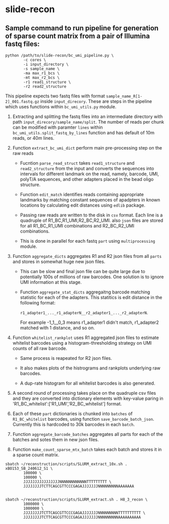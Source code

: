 # slide-recon


## Sample command to run pipeline for generation of sparse count matrix from a pair of Illumina fastq files:

```
python /path/to/slide-recon/bc_umi_pipeline.py \
        -c cores \
        -i input_directory \
        -s sample_name \
        -ma max_r1_bcs \
        -mt max_r2_bcs \
        -r1 read1_structure \
        -r2 read2_structure
```


This pipeline expects two fastq files with format `sample_name_R[1-2]_001.fastq.gz` inside `input_direcory`. These are steps in the pipeline which uses functions within `bc_umi_utils.py` module.

1. Extracting and splitting the fastq files into an intermediate directory with path `input_direcory/sample_name/split`. The number of reads per chunk can be modified with paramter `lines` within `bc_umi_utils.split_fastq_by_lines` function and has default of 10m reads, or 40m lines.


2. Function `extract_bc_umi_dict` perform main pre-processing step on the raw reads
   - Fucntion `parse_read_struct` takes `read1_structure` and `read2_structure` from the input and converts the sequences into intervals for different landmark on the read, namely, barcode, UMI, polyT/A sequences, and other adapters placed in the bead oligo structure.
     
   - Function `edit_match` identifies reads containing appropriate landmarks by matching constant sequences of apadpters in known locations by calculating edit distances using `edlib` package.
     
   - Passing raw reads are written to the disk in `csv` format. Each line is a quadruple of R1_BC,R1_UMI,R2_BC,R2_UMI. also `json` files are stored for all R1_BC_R1_UMI combinations and R2_BC_R2_UMI combinations.
     
   - This is done in parallel for each fastq `part` using `multiprocessing` module.
  

3. Function `aggregate_dicts` aggregates R1 and R2 json files from all `parts` and stores in somewhat huge new json files.
   - This can be slow and final json file can be quite large due to potentially 100s of millions of raw barcodes. One solution is to ignore UMI information at this stage.
     
   - Function `aggregate_stat_dicts` aggregaitng barcode matching statistic for each of the adapters. This statitics is edit distance in the following format:
     
     `r1_adapter1_..._r1_adapterN__r2_adapter1_..._r2_adapterN`.

     For example -1_1__0_3 means r1_adapter1 didn't match, r1_adapter2 matched with 1 distance, and so on.
     
4. Function `whitelist_rankplot` uses R1 aggregated json files to estimate whitelist barcodes using a histogram-thresholding strategy on UMI counts of all raw barcode.
   - Same process is reapeated for R2 json files.
     
   - It also makes plots of the histrograms and rankplots underlying raw barcodes.
   
   - A dup-rate histogram for all whitelist barcodes is also generated. 

5. A second round of processing takes place on the quadruple csv files and they are converted into dictionary elements with key-value paring in 'R1_BC_whitelist':['R1_UMI','R2_BC_whitelist'] format.

6. Each of these `part` dictionaries is chunked into `batches` of `R1_BC_whitelist` barcodes, using function `save_barcode_batch_json`. Currently this is hardcoded to 30k barcodes in each `batch`.

7. Function `aggregate_barcode_batches` aggregates all parts for each of the batches and sotes them in new json files. 

8. Function `make_count_sparse_mtx_batch` takes each batch and stores it in a sparse count matrix.


```
sbatch ~/reconstruction/scripts/SLURM_extract_10x.sh . xBO153_SB_240612_S1 \
        100000 \
        100000 \
        JJJJJJJJJJJJJJJJNNNNNNNNNNNNTTTTTTTTT \
        JJJJJJJJTCTTCAGCGTTCCCGAGAJJJJJJJNNNNNNNNNAAAAAAA


sbatch ~/reconstruction/scripts/SLURM_extract.sh . H8_3_recon \
        1000000 \
        1000000 \
        JJJJJJJJTCTTCAGCGTTCCCGAGAJJJJJJJNNNNNNNNNTTTTTTTTTT \
        JJJJJJJJTCTTCAGCGTTCCCGAGAJJJJJJJNNNNNNNNNAAAAAAAAAA
```


